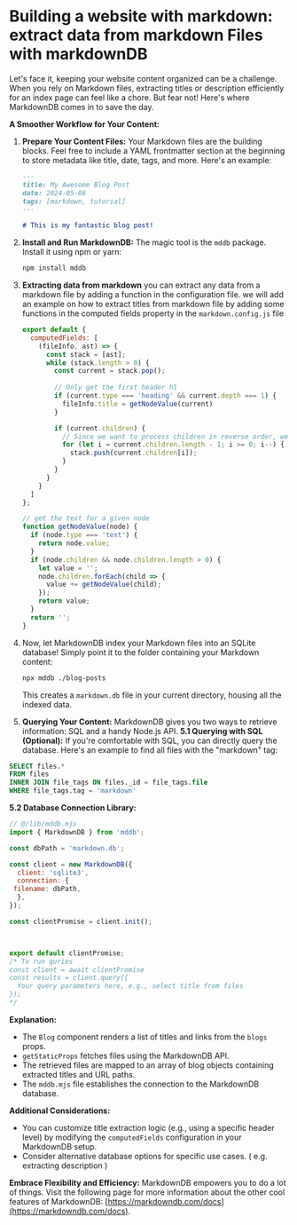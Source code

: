 # Building a website with markdown: extract data from markdown Files with markdownDB

Let's face it, keeping your website content organized can be a challenge. When you rely on Markdown files, extracting titles or description efficiently for an index page can feel like a chore. But fear not! Here's where MarkdownDB comes in to save the day.

**A Smoother Workflow for Your Content:**

1. **Prepare Your Content Files:** Your Markdown files are the building blocks. Feel free to include a YAML frontmatter section at the beginning to store metadata like title, date, tags, and more. Here's an example:

    ```md
    ---
    title: My Awesome Blog Post
    date: 2024-05-08
    tags: [markdown, tutorial]
    ---
    
    # This is my fantastic blog post!
    ```

2. **Install and Run MarkdownDB:** The magic tool is the `mddb` package. Install it using npm or yarn:

    ```Bash
    npm install mddb
    ```

3. **Extracting data from markdown**
you can extract any data from a markdown file by adding a function in the configuration file. we will add an example on how to extract titles from markdown file by adding some functions in the computed fields property in the `markdown.config.js` file

    ```javascript
    export default {
      computedFields: [
        (fileInfo, ast) => {
          const stack = [ast];
          while (stack.length > 0) {
            const current = stack.pop();
            
            // Only get the first header h1
            if (current.type === 'heading' && current.depth === 1) {
              fileInfo.title = getNodeValue(current)
            }

            if (current.children) {
              // Since we want to process children in reverse order, we push them onto the stack in reverse
              for (let i = current.children.length - 1; i >= 0; i--) {
                stack.push(current.children[i]);
              }
            }
          }
        }
      ]
    };

    // get the text for a given node
    function getNodeValue(node) {
      if (node.type === 'text') {
        return node.value;
      }
      if (node.children && node.children.length > 0) {
        let value = '';
        node.children.forEach(child => {
          value += getNodeValue(child);
        });
        return value;
      }
      return '';
    }
    ```

4. Now, let MarkdownDB index your Markdown files into an SQLite database! Simply point it to the folder containing your Markdown content:

    ```Bash
    npx mddb ./blog-posts
    ```

    This creates a `markdown.db` file in your current directory, housing all the indexed data.

5. **Querying Your Content:**
    MarkdownDB gives you two ways to retrieve information: SQL and a handy Node.js API.
**5.1 Querying with SQL (Optional):** If you're comfortable with SQL, you can directly query the database. Here's an example to find all files with the "markdown" tag:

```sql
SELECT files.*
FROM files
INNER JOIN file_tags ON files._id = file_tags.file
WHERE file_tags.tag = 'markdown'
```

**5.2 Database Connection Library:**

```JavaScript
// @/lib/mddb.mjs
import { MarkdownDB } from 'mddb';

const dbPath = 'markdown.db';

const client = new MarkdownDB({
  client: 'sqlite3',
  connection: {
 filename: dbPath,
  },
});

const clientPromise = client.init();



export default clientPromise;
/* To run quries
const client = await clientPromise
const results = client.query({
  Your query parameters here, e.g., select title from files
});
*/
```

**Explanation:**

- The `Blog` component renders a list of titles and links from the `blogs` props.
- `getStaticProps` fetches files using the MarkdownDB API.
- The retrieved files are mapped to an array of blog objects containing extracted titles and URL paths.
- The `mddb.mjs` file establishes the connection to the MarkdownDB database.

**Additional Considerations:**

- You can customize title extraction logic (e.g., using a specific header level) by modifying the `computedFields` configuration in your MarkdownDB setup.
- Consider alternative database options for specific use cases. ( e.g. extracting description )

**Embrace Flexibility and Efficiency:** MarkdownDB empowers you to do a lot of things. Visit the following page for more information about the other cool features of MarkdownDB: [https://markdowndb.com/docs](https://markdowndb.com/docs).
